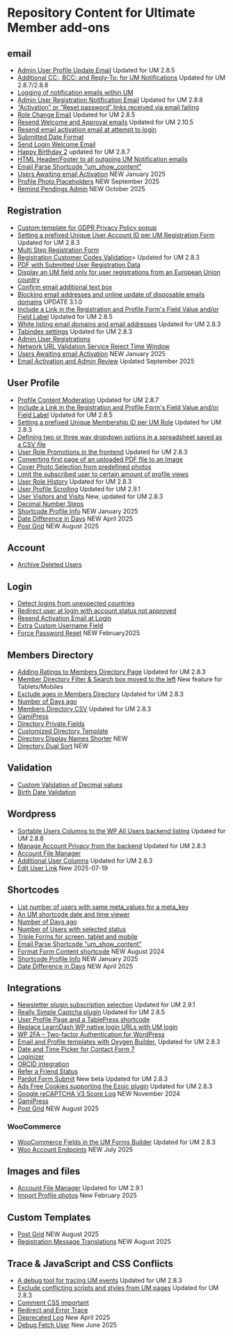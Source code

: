 # Repository Content for Ultimate Member add-ons
## email
* <a href="https://github.com/MissVeronica/um-admin-user-profile-update-email">Admin User Profile Update Email</a> Updated for UM 2.8.5
* <a href="https://github.com/MissVeronica/um-additional-email-recipients">Additional CC:, BCC: and Reply-To: for UM Notifications</a> Updated for UM 2.8.7/2.8.8
* <a href="https://github.com/MissVeronica/um-log-send-email">Logging of notification emails within UM</a>
* <a href="https://github.com/MissVeronica/um-email-admin-registration">Admin User Registration Notification Email</a> Updated for UM 2.8.8
* <a href="https://github.com/MissVeronica/um-landing-page-for-email-links">“Activation” or “Reset password” links received via email failing</a>
* <a href="https://github.com/MissVeronica/um-role-change-email">Role Change Email</a> Updated for UM 2.8.5
* <a href="https://github.com/MissVeronica/um-resend-welcome-emails">Resend Welcome and Approval emails</a> Updated for UM 2.10.5
* <a href="https://github.com/MissVeronica/um-resend-activation">Resend email activation email at attempt to login</a>
* <a href="https://github.com/MissVeronica/um-submitted-date-format">Submitted Date Format</a>
* <a href="https://github.com/MissVeronica/um-send-login-welcome-email">Send Login Welcome Email</a>
* <a href="https://github.com/MissVeronica/um-happy-birthday">Happy Birthday 2</a> updated for UM 2.8.7
* <a href="https://github.com/MissVeronica/um-email-header-footer">HTML Header/Footer to all outgoing UM Notification emails</a>
* <a href="https://github.com/MissVeronica/um-email-parse-shortcode">Email Parse Shortcode "um_show_content"</a>
* <a href="https://github.com/MissVeronica/um-delete-users-awaiting-email">Users Awaiting email Activation</a> NEW January 2025
* <a href="https://github.com/MissVeronica/um-profile-photo-placeholders">Profile Photo Placeholders</a> NEW September 2025
* <a href="https://github.com/MissVeronica/um-remind-pendings-admin">Remind Pendings Admin</a> NEW October 2025

## Registration
* <a href="https://github.com/MissVeronica/UM-GDPR-Privacy-Policy-popup">Custom template for GDPR Privacy Policy popup</a>
* <a href="https://github.com/MissVeronica/um-unique-user-account-id">Setting a prefixed Unique User Account ID per UM Registration Form</a> Updated for UM 2.8.3
* <a href="https://github.com/MissVeronica/um-multi-step-registration">Multi Step Registration Form</a>
* <a href="https://github.com/MissVeronica/um-customer-codes">Registration Customer Codes Validation</a>> Updated for UM 2.8.3
* <a href="https://github.com/MissVeronica/UM-PDF-User-Submitted-data">PDF with Submitted User Registration Data</a>
* <a href="https://github.com/MissVeronica/UM-EU-Registrations">Display an UM field only for user registrations from an European Union country</a>
* <a href="https://github.com/MissVeronica/UM-Confirm-email-address-at-Registration">Confirm email additional text box</a>
* <a href="https://github.com/MissVeronica/um-black-listing-email-domains">Blocking email addresses and online update of disposable emails domains</a> UPDATE 3.1.0
* <a href="https://github.com/MissVeronica/um-fields-with-links">Include a Link in the Registration and Profile Form's Field Value and/or Field Label</a> Updated for UM 2.8.5
* <a href="https://github.com/MissVeronica/um-white-listing-email-domains">White listing email domains and email addresses</a> Updated for UM 2.8.3
* <a href="https://github.com/MissVeronica/um-tabindex-settings">Tabindex settings</a> Updated for UM 2.8.3
* <a href="https://github.com/MissVeronica/um-admin-user-registrations">Admin User Registrations</a>
* <a href="https://github.com/MissVeronica/um-network-validation-reject-time">Network URL Validation Service Reject Time Window</a>
* <a href="https://github.com/MissVeronica/um-delete-users-awaiting-email">Users Awaiting email Activation</a> NEW January 2025
* <a href="https://github.com/MissVeronica/um-email-activation-admin-review">Email Activation and Admin Review</a> Updated September 2025

## User Profile
* <a href="https://github.com/MissVeronica/um-profile-content-moderation">Profile Content Moderation</a> Updated for UM 2.8.7
* <a href="https://github.com/MissVeronica/um-fields-with-links">Include a Link in the Registration and Profile Form's Field Value and/or Field Label</a> Updated for UM 2.8.5
* <a href="https://github.com/MissVeronica/um-unique-membership-id">Setting a prefixed Unique Membership ID per UM Role</a> Updated for UM 2.8.3
* <a href="https://github.com/MissVeronica/um-three-way-dropdowns">Defining two or three way dropdown options in a spreadsheet saved as a CSV file</a>
* <a href="https://github.com/MissVeronica/um-promote-users-role">User Role Promotions in the frontend</a> Updated for UM 2.8.3
* <a href="https://github.com/MissVeronica/um-pdf-convert-image">Converting first page of an uploaded PDF file to an Image</a>
* <a href="https://github.com/MissVeronica/um-cover-photo-selection">Cover Photo Selection from predefined photos</a>
* <a href="https://github.com/MissVeronica/um-limit-custom-visit-profile">Limit the subscribed user to certain amount of profile views</a>
* <a href="https://github.com/MissVeronica/um-user-role-history">User Role History</a> Updated for UM 2.8.3
* <a href="https://github.com/MissVeronica/um-user-profile-scrolling">User Profile Scrolling</a> Updated for UM 2.9.1
* <a href="https://github.com/MissVeronica/um-visitors">User Visitors and Visits</a> New, updated for UM 2.8.3
* <a href="https://github.com/MissVeronica/um-decimal-number-step">Decimal Number Steps</a>
* <a href="https://github.com/MissVeronica/um-shortcode-profile-info">Shortcode Profile Info</a> NEW January 2025
* <a href="https://github.com/MissVeronica/um-date-diff-days">Date Difference in Days</a> NEW April 2025
* <a href="https://github.com/MissVeronica/um-post-grid">Post Grid</a> NEW August 2025

## Account
* <a href="https://github.com/MissVeronica/UM-archive-users">Archive Deleted Users</a>

## Login
* <a href="https://github.com/MissVeronica/um-detect-login-country">Detect logins from unexpected countries</a>
* <a href="https://github.com/MissVeronica/um-redirect-logincheck">Redirect user at login with account status not approved</a>
* <a href="https://github.com/MissVeronica/um-resend-activation">Resend Activation Email at Login</a>
* <a href="https://github.com/MissVeronica/um-custom-username-field">Extra Custom Username Field</a>
* <a href="https://github.com/MissVeronica/um-force-password-reset">Force Password Reset</a> NEW February2025

## Members Directory
* <a href="https://github.com/MissVeronica/um-ratings-members-directory">Adding Ratings to Members Directory Page</a> Updated for UM 2.8.3
* <a href="https://github.com/MissVeronica/UM-Members-Directory-Left-Filter-Box">Member Directory Filter & Search box moved to the left</a> New feature for Tablets/Mobiles
* <a href="https://github.com/MissVeronica/um-exclude-ages-directory">Exclude ages in Members Directory</a> Updated for UM 2.8.3
* <a href="https://github.com/MissVeronica/um-number-of-days-ago">Number of Days ago</a>
* <a href="https://github.com/MissVeronica/um-members-directory-csv">Members Directory CSV</a> Updated for UM 2.8.3
* <a href="https://github.com/MissVeronica/UM-Gamipress">GamiPress</a>
* <a href="https://github.com/MissVeronica/um-directory-private-fields">Directory Private Fields</a>
* <a href="https://github.com/MissVeronica/um-custom-directory-template">Customized Directory Template</a>
* <a href="https://github.com/MissVeronica/um-directory-display-names-shorter">Directory Display Names Shorter</a> NEW
* <a href="https://github.com/MissVeronica/um-directory-dual-sort">Directory Dual Sort</a> NEW

## Validation
* <a href="https://github.com/MissVeronica/um-decimal-custom-validation">Custom Validation of Decimal values</a>
* <a href="https://github.com/MissVeronica/um-birth-date-validation">Birth Date Validation</a>

## Wordpress
* <a href="https://github.com/MissVeronica/um-sort-users-columns">Sortable Users Columns to the WP All Users backend listing</a> Updated for UM 2.8.8
* <a href="https://github.com/MissVeronica/um-account-privacy-control">Manage Account Privacy from the backend</a> Updated for UM 2.8.3
* <a href="https://github.com/MissVeronica/um-account-file-manager">Account File Manager</a>
* <a href="https://github.com/MissVeronica/um-additional-user-columns">Additional User Columns</a> Updated for UM 2.8.3
* <a href="https://github.com/MissVeronica/um-edit-user-link">Edit User Link</a> New 2025-07-19

## Shortcodes
* <a href="https://github.com/MissVeronica/um-count-users">List number of users with same meta_values for a meta_key</a>
* <a href="https://github.com/MissVeronica/um-shortcode-time-viewer">An UM shortcode date and time viewer</a>
* <a href="https://github.com/MissVeronica/um-number-of-days-ago">Number of Days ago</a>
* <a href="https://github.com/MissVeronica/um-number-of-users-shortcode">Number of Users with selected status</a>
* <a href="https://github.com/MissVeronica/um-triple-forms">Triple Forms for screen, tablet and mobile</a>
* <a href="https://github.com/MissVeronica/um-email-parse-shortcode">Email Parse Shortcode "um_show_content"</a>
* <a href="https://github.com/MissVeronica/um-format-form-content">Format Form Content shortcode</a> NEW August 2024
* <a href="https://github.com/MissVeronica/um-shortcode-profile-info">Shortcode Profile Info</a> NEW January 2025
* <a href="https://github.com/MissVeronica/um-date-diff-days">Date Difference in Days</a> NEW April 2025

## Integrations
* <a href="https://github.com/MissVeronica/um-newsletter-plugin-checkbox">Newsletter plugin subscription selection</a> Updated for UM 2.9.1
* <a href="https://github.com/MissVeronica/um-really-simple-captcha">Really Simple Captcha plugin</a> Updated for UM 2.8.5
* <a href="https://github.com/MissVeronica/UM-TablePress-Integration">User Profile Page and a TablePress shortcode</a>
* <a href="https://github.com/MissVeronica/Replace-WP-URLs-with-UM-login">Replace LearnDash WP native login URLs with UM login</a>
* <a href="https://github.com/MissVeronica/UM-Two-factor-authentication">WP 2FA – Two-factor Authentication for WordPress</a>
* <a href="https://github.com/MissVeronica/um-oxygen-email-templates">Email and Profile templates with Oxygen Builder.</a> Updated for UM 2.8.3
* <a href="https://github.com/MissVeronica/UM-Integration-of-Date-Time-Picker">Date and Time Picker for Contact Form 7</a>
* <a href="https://github.com/MissVeronica/UM-Integration-of-Loginizer">Loginizer</a>
* <a href="https://github.com/MissVeronica/um-orcid-integration">ORCID integration</a>
* <a href="https://github.com/MissVeronica/um-refer-a-friend-status">Refer a Friend Status</a>
* <a href="https://github.com/MissVeronica/um-pardot-form-submit">Pardot Form Submit</a> New beta Updated for UM 2.8.3
* <a href="https://github.com/MissVeronica/um-ads-free-cookies">Ads Free Cookies supporting the Ezoic plugin</a> Updated for UM 2.8.3
* <a href="https://github.com/MissVeronica/um-recaptcha-score-log">Google reCAPTCHA V3 Score Log</a> NEW November 2024
* <a href="https://github.com/MissVeronica/UM-Gamipress">GamiPress</a>
* <a href="https://github.com/MissVeronica/um-post-grid">Post Grid</a> NEW August 2025

### WooCommerce
* <a href="https://github.com/MissVeronica/um-woo-predefined-fields">WooCommerce Fields in the UM Forms Builder</a> Updated for UM 2.8.3
* <a href="https://github.com/MissVeronica/um-woo-account-endpoints">Woo Account Endpoints</a> NEW July 2025

## Images and files
* <a href="https://github.com/MissVeronica/um-account-file-manager">Account File Manager</a> Updated for UM 2.9.1
* <a href="https://github.com/MissVeronica/um-import-profile-photos">Import Profile photos</a> New February 2025

## Custom Templates
* <a href="https://github.com/MissVeronica/um-post-grid">Post Grid</a> NEW August 2025
* <a href="https://github.com/MissVeronica/um-registration-message-translations">Registration Message Translations</a> NEW August 2025

## Trace & JavaScript and CSS Conflicts
* <a href="https://github.com/MissVeronica/um-events-trace-log">A debug tool for tracing UM events</a> Updated for UM 2.8.3
* <a href="https://github.com/MissVeronica/um-conflict-remover">Exclude conflicting scripts and styles from UM pages</a> Updated for UM 2.8.3
* <a href="https://github.com/MissVeronica/um-comment-css-important">Comment CSS important</a>
* <a href="https://github.com/MissVeronica/um-redirect-error-trace">Redirect and Error Trace</a>
* <a href="https://github.com/MissVeronica/um-deprecated-log">Deprecated Log</a> New April 2025
* <a href="https://github.com/MissVeronica/um-debug-fetch-user">Debug Fetch User</a> New June 2025

